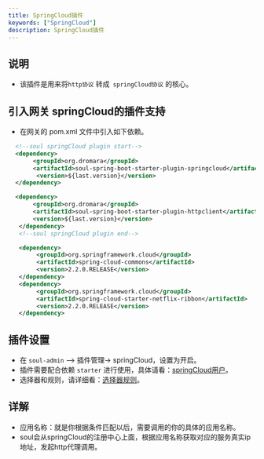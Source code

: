 ```yaml
---
title: SpringCloud插件
keywords: ["SpringCloud"]
description: SpringCloud插件
---
```


## 说明

* 该插件是用来将`http协议` 转成` springCloud协议` 的核心。

## 引入网关 springCloud的插件支持

* 在网关的 pom.xml 文件中引入如下依赖。

```xml
  <!--soul springCloud plugin start-->
  <dependency>
       <groupId>org.dromara</groupId>
       <artifactId>soul-spring-boot-starter-plugin-springcloud</artifactId>
        <version>${last.version}</version>
  </dependency>

  <dependency>
       <groupId>org.dromara</groupId>
       <artifactId>soul-spring-boot-starter-plugin-httpclient</artifactId>
       <version>${last.version}</version>
   </dependency>
   <!--soul springCloud plugin end-->

   <dependency>
        <groupId>org.springframework.cloud</groupId>
        <artifactId>spring-cloud-commons</artifactId>
        <version>2.2.0.RELEASE</version>
   </dependency>
   <dependency>
        <groupId>org.springframework.cloud</groupId>
        <artifactId>spring-cloud-starter-netflix-ribbon</artifactId>
        <version>2.2.0.RELEASE</version>
   </dependency>
```

## 插件设置

* 在 `soul-admin` --> 插件管理-> springCloud，设置为开启。
* 插件需要配合依赖 `starter` 进行使用，具体请看：[springCloud用户](../spring-cloud-proxy)。
* 选择器和规则，请详细看：[选择器规则](../selector-and-rule)。

## 详解

* 应用名称：就是你根据条件匹配以后，需要调用的你的具体的应用名称。
* soul会从springCloud的注册中心上面，根据应用名称获取对应的服务真实ip地址，发起http代理调用。

